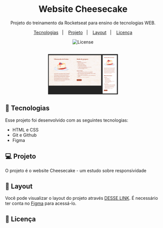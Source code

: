 <h1 align="center"> Website Cheesecake </h1>

<p align="center">
Projeto do treinamento da Rocketseat para ensino de tecnologias WEB.
</p>

<p align="center">
  <a href="#-tecnologias">Tecnologias</a>&nbsp;&nbsp;&nbsp;|&nbsp;&nbsp;&nbsp;
  <a href="#-projeto">Projeto</a>&nbsp;&nbsp;&nbsp;|&nbsp;&nbsp;&nbsp;
  <a href="#-layout">Layout</a>&nbsp;&nbsp;&nbsp;|&nbsp;&nbsp;&nbsp;
  <a href="#memo-licença">Licença</a>
</p>

<p align="center">
  <img alt="License" src="https://img.shields.io/static/v1?label=license&message=MIT&color=49AA26&labelColor=000000">
</p>

<br>

<div align="center" margin="auto" width="100%">
  <img alt="projeto Treine.me" src=".github/projeto.png" width="45%">
</div>

## 🚀 Tecnologias

Esse projeto foi desenvolvido com as seguintes tecnologias:

- HTML e CSS
- Git e Github
- Figma

## 💻 Projeto

O projeto é o website Cheesecake - um estudo sobre responsividade

## 🔖 Layout

Você pode visualizar o layout do projeto através [DESSE LINK](https://www.figma.com/file/WvX8Q0iCQi5uu5vdJ0n0JL/Cheesecake-%E2%80%A2-Projeto-Explorer-(Community)?type=design&node-id=113-93&mode=design&t=99pOkQzml5CjUMeS-0). É necessário ter conta no [Figma](https://figma.com) para acessá-lo.

## :memo: Licença